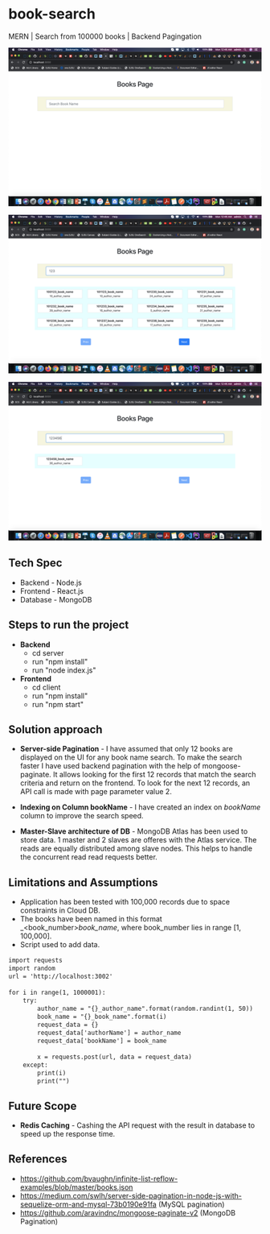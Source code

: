# book-search
MERN | Search from 100000 books | Backend Pagingation

![book_image_1](https://github.com/Suyash906/book-search/blob/main/screenshots/book_search_1.png)

![book_image_2](https://github.com/Suyash906/book-search/blob/main/screenshots/book_search_2.png)

![book_image_2](https://github.com/Suyash906/book-search/blob/main/screenshots/book_search_3.png)

## Tech Spec
- Backend - Node.js
- Frontend - React.js
- Database - MongoDB

## Steps to run the project
- **Backend**
  - cd server
  - run "npm install"
  - run "node index.js"
- **Frontend**
  - cd client
  - run "npm install"
  - run "npm start"

## Solution approach
- **Server-side Pagination** - I have assumed that only 12 books are displayed on the UI for any book name search. To make the search faster I have used backend pagination with the help of mongoose-paginate. It allows looking for the first 12 records that match the search criteria and return on the frontend. To look for the next 12 records, an API call is made with page parameter value 2.

- **Indexing on Column bookName** - I have created an index on _bookName_ column to improve the search speed.

- **Master-Slave architecture of DB** - MongoDB Atlas has been used to store data. 1 master and 2 slaves are offeres with the Atlas service. The reads are equally distributed among slave nodes. This helps to handle the concurrent read read requests better.

## Limitations and Assumptions
- Application has been tested with 100,000 records due to space constraints in Cloud DB.
- The books have been named in this format _<book_number>_book_name_, where book_number lies in range [1, 100,000].
- Script used to add data.
```
import requests
import random
url = 'http://localhost:3002'

for i in range(1, 1000001):
    try:
        author_name = "{}_author_name".format(random.randint(1, 50))
        book_name = "{}_book_name".format(i)
        request_data = {}
        request_data['authorName'] = author_name
        request_data['bookName'] = book_name

        x = requests.post(url, data = request_data)
    except:
        print(i)
        print("")
```

## Future Scope
- **Redis Caching** -  Cashing the API request with the result in database to speed up the response time.

## References
- https://github.com/bvaughn/infinite-list-reflow-examples/blob/master/books.json
- https://medium.com/swlh/server-side-pagination-in-node-js-with-sequelize-orm-and-mysql-73b0190e91fa (MySQL pagination)
- https://github.com/aravindnc/mongoose-paginate-v2  (MongoDB Pagination)
